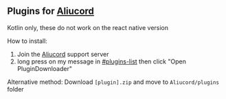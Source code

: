 ## Plugins for [Aliucord](https://github.com/Aliucord)

Kotlin only, these do not work on the react native version

How to install:

1) Join the [Aliucord](https://discord.gg/aliucord) support server
2) long press on my message
   in [#plugins-list](https://discord.com/channels/811255666990907402/811275162715553823/896571282483728444)
   then click "Open PluginDownloader"

Alternative method: Download `[plugin].zip` and move to `Aliucord/plugins` folder 
